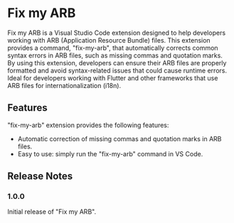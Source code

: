 # Fix my ARB

Fix my ARB is a Visual Studio Code extension designed to help developers working with ARB (Application Resource Bundle) files. This extension provides a command, "fix-my-arb", that automatically corrects common syntax errors in ARB files, such as missing commas and quotation marks. By using this extension, developers can ensure their ARB files are properly formatted and avoid syntax-related issues that could cause runtime errors. Ideal for developers working with Flutter and other frameworks that use ARB files for internationalization (i18n).

## Features

"fix-my-arb" extension provides the following features:

- Automatic correction of missing commas and quotation marks in ARB files.
- Easy to use: simply run the "fix-my-arb" command in VS Code.

## Release Notes

### 1.0.0

Initial release of "Fix my ARB".